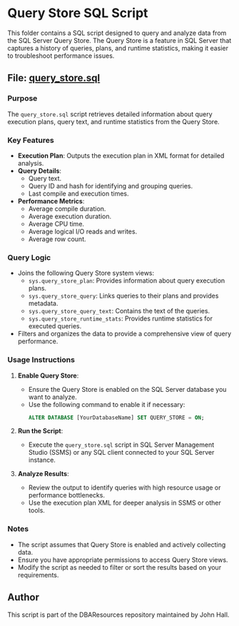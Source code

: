 # Query Store SQL Script

This folder contains a SQL script designed to query and analyze data from the SQL Server Query Store. The Query Store is a feature in SQL Server that captures a history of queries, plans, and runtime statistics, making it easier to troubleshoot performance issues.

## File: [query_store.sql](query_store.sql)

### Purpose
The `query_store.sql` script retrieves detailed information about query execution plans, query text, and runtime statistics from the Query Store.

### Key Features
- **Execution Plan**: Outputs the execution plan in XML format for detailed analysis.
- **Query Details**:
  - Query text.
  - Query ID and hash for identifying and grouping queries.
  - Last compile and execution times.
- **Performance Metrics**:
  - Average compile duration.
  - Average execution duration.
  - Average CPU time.
  - Average logical I/O reads and writes.
  - Average row count.

### Query Logic
- Joins the following Query Store system views:
  - `sys.query_store_plan`: Provides information about query execution plans.
  - `sys.query_store_query`: Links queries to their plans and provides metadata.
  - `sys.query_store_query_text`: Contains the text of the queries.
  - `sys.query_store_runtime_stats`: Provides runtime statistics for executed queries.
- Filters and organizes the data to provide a comprehensive view of query performance.

### Usage Instructions
1. **Enable Query Store**:
   - Ensure the Query Store is enabled on the SQL Server database you want to analyze.
   - Use the following command to enable it if necessary:
     ```sql
     ALTER DATABASE [YourDatabaseName] SET QUERY_STORE = ON;
     ```

2. **Run the Script**:
   - Execute the `query_store.sql` script in SQL Server Management Studio (SSMS) or any SQL client connected to your SQL Server instance.

3. **Analyze Results**:
   - Review the output to identify queries with high resource usage or performance bottlenecks.
   - Use the execution plan XML for deeper analysis in SSMS or other tools.

### Notes
- The script assumes that Query Store is enabled and actively collecting data.
- Ensure you have appropriate permissions to access Query Store views.
- Modify the script as needed to filter or sort the results based on your requirements.

## Author
This script is part of the DBAResources repository maintained by John Hall.